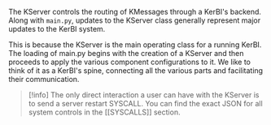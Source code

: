 The KServer controls the routing of KMessages through a KerBI's backend. Along with `main.py`, updates to the KServer class generally represent major updates to the KerBI system.

This is because the KServer is the main operating class for a running KerBI. The loading of main.py begins with the creation of a KServer and then proceeds to apply the various component configurations to it. We like to think of it as a KerBI's spine, connecting all the various parts and facilitating their communication.

> [!info]
>The only direct interaction a user can have with the KServer is to send a server restart SYSCALL. You can find the exact JSON for all system controls in the [[SYSCALLS]] section.
